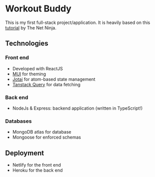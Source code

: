 # Workout Buddy

This is my first full-stack project/application. It is heavily based on this [tutorial](https://www.youtube.com/watch?v=98BzS5Oz5E4) by The Net Ninja.

## Technologies

### Front end 
* Developed with ReactJS
* [MUI](https://mui.com) for theming
* [Jotai](https://jotai.org/) for atom-based state management
* [Tanstack Query](https://tanstack.com/query/) for data fetching

### Back end
* NodeJs & Express: backend application (written in TypeScript!)

### Databases
* MongoDB atlas for database
* Mongoose for enforced schemas

## Deployment
* Netlify for the front end
* Heroku for the back end